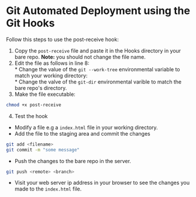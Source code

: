 # Git Automated Deployment using the Git Hooks
Follow this steps to use the post-receive hook:  
 1. Copy the ```post-receive``` file and paste it in the Hooks directory in your bare repo. **Note:** you should not change the file name.  
 2. Edit the file as follows in line 8:   
 		* Change the value of the ```git --work-tree``` environmental variable to match your working directory:  
 		* Change the valve of the ```git-dir``` environmental varible to match the bare repo's directory.  
 3. Make the file executable:  
 ```bash
 chmod +x post-receive
 ```
 4. Test the hook  
 * Modify a file e.g a ```index.html``` file in your working directory.  
 * Add the file to the staging area and commit the changes  
 ```bash
 git add <filename>
 git commit -m "some message"
 ```
 * Push the changes to the bare repo in the server.  
 ```bash
 git push <remote> <branch>
 ```
 * Visit your web server ip address in your browser  to see the changes you made to the ```index.html``` file.